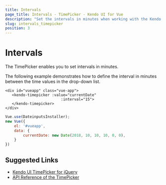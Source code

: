 ```yaml
---
title: Intervals
page_title: Intervals - TimePicker - Kendo UI for Vue
description: "Set the intervals in minutes when working with the Kendo UI TimePicker wrapper for Vue."
slug: intervals_timepicker
position: 3
---
```


# Intervals

The TimePicker enables you to set intervals in minutes.

The following example demonstrates how to define the interval in minutes between the time values in the drop-down list.

```html-preview
<div id="vueapp" class="vue-app">
   <kendo-timepicker :value="currentDate"
                         :interval="15">
   </kendo-timepicker>
</div>
```
```js
Vue.use(DateinputsInstaller);
new Vue({
    el: '#vueapp',
    data: {       
        currentDate: new Date(2018, 10, 10, 10, 0, 0),
    }
})
```

## Suggested Links

* [Kendo UI TimePicker for jQuery](https://docs.telerik.com/kendo-ui/controls/editors/timepicker/overview)
* [API Reference of the TimePicker](https://docs.telerik.com/kendo-ui/api/javascript/ui/timepicker)
